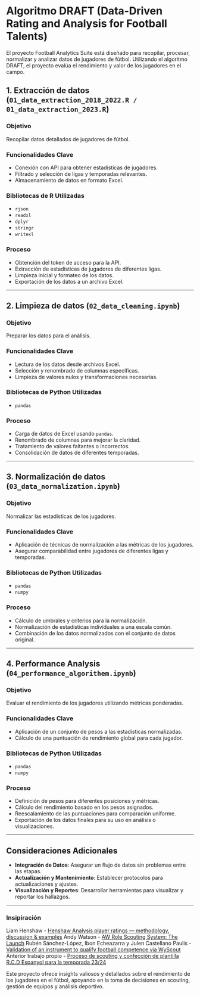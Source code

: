 # Algoritmo DRAFT (Data-Driven Rating and Analysis for Football Talents)

El proyecto Football Analytics Suite está diseñado para recopilar, procesar, normalizar y analizar datos de jugadores de fútbol. Utilizando el algoritmo DRAFT, el proyecto evalúa el rendimiento y valor de los jugadores en el campo.

## 1. Extracción de datos (`01_data_extraction_2018_2022.R / 01_data_extraction_2023.R`)
### Objetivo
Recopilar datos detallados de jugadores de fútbol.

### Funcionalidades Clave
- Conexión con API para obtener estadísticas de jugadores.
- Filtrado y selección de ligas y temporadas relevantes.
- Almacenamiento de datos en formato Excel.

### Bibliotecas de R Utilizadas
- `rjson`
- `readxl`
- `dplyr`
- `stringr`
- `writexl`

### Proceso
- Obtención del token de acceso para la API.
- Extracción de estadísticas de jugadores de diferentes ligas.
- Limpieza inicial y formateo de los datos.
- Exportación de los datos a un archivo Excel.

---

## 2. Limpieza de datos (`02_data_cleaning.ipynb`)
### Objetivo
Preparar los datos para el análisis.

### Funcionalidades Clave
- Lectura de los datos desde archivos Excel.
- Selección y renombrado de columnas específicas.
- Limpieza de valores nulos y transformaciones necesarias.

### Bibliotecas de Python Utilizadas
- `pandas`

### Proceso
- Carga de datos de Excel usando `pandas`.
- Renombrado de columnas para mejorar la claridad.
- Tratamiento de valores faltantes o incorrectos.
- Consolidación de datos de diferentes temporadas.

---

## 3. Normalización de datos (`03_data_normalization.ipynb`)
### Objetivo
Normalizar las estadísticas de los jugadores.

### Funcionalidades Clave
- Aplicación de técnicas de normalización a las métricas de los jugadores.
- Asegurar comparabilidad entre jugadores de diferentes ligas y temporadas.

### Bibliotecas de Python Utilizadas
- `pandas`
- `numpy`

### Proceso
- Cálculo de umbrales y criterios para la normalización.
- Normalización de estadísticas individuales a una escala común.
- Combinación de los datos normalizados con el conjunto de datos original.

---

## 4. Performance Analysis (`04_performance_algorithem.ipynb`)
### Objetivo
Evaluar el rendimiento de los jugadores utilizando métricas ponderadas.

### Funcionalidades Clave
- Aplicación de un conjunto de pesos a las estadísticas normalizadas.
- Cálculo de una puntuación de rendimiento global para cada jugador.

### Bibliotecas de Python Utilizadas
- `pandas`
- `numpy`

### Proceso
- Definición de pesos para diferentes posiciones y métricas.
- Cálculo del rendimiento basado en los pesos asignados.
- Reescalamiento de las puntuaciones para comparación uniforme.
- Exportación de los datos finales para su uso en análisis o visualizaciones.

---

## Consideraciones Adicionales
- **Integración de Datos**: Asegurar un flujo de datos sin problemas entre las etapas.
- **Actualización y Mantenimiento**: Establecer protocolos para actualizaciones y ajustes.
- **Visualización y Reportes**: Desarrollar herramientas para visualizar y reportar los hallazgos.

---

### Insipiración
Liam Henshaw - [Henshaw Analysis player ratings — methodology, discussion & examples](https://henshawanalysis.medium.com/henshaw-analysis-player-ratings-methodology-discussion-examples-555351393b9a)
Andy Watson - [AW Role Scouting System: The Launch](https://andywatsonsport.wordpress.com/2022/02/02/aw-role-scouting-system-the-launch/)
Rubén Sánchez-López, Ibon Echeazarra y Julen Castellano Paulis - [Validation of an instrument to qualify football competence via WyScout](https://revista-apunts.com/en/validation-of-an-instrument-to-qualify-football-competence-via-wyscout/)
Anterior trabajo propio - [Proceso de scouting y confección de plantilla R.C.D Espanyol para la temporada 23/24](https://www.linkedin.com/posts/ignaciomruiz_scouting-y-confecci%C3%B3n-de-plantilla-rcd-activity-7091011895117111296-AR6g?utm_source=share&utm_medium=member_desktop)

Este proyecto ofrece insights valiosos y detallados sobre el rendimiento de los jugadores en el fútbol, apoyando en la toma de decisiones en scouting, gestión de equipos y análisis deportivo.
